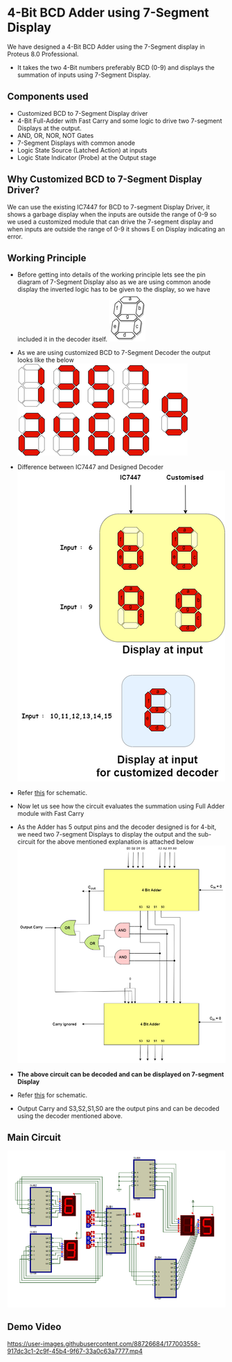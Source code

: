 # 4-Bit BCD Adder using 7-Segment Display

We have designed a 4-Bit BCD Adder using the 7-Segment display in Proteus 8.0 Professional.

- It takes the two 4-Bit numbers preferably BCD (0-9) and displays the summation of inputs using 7-Segment Display.

## Components used

- Customized BCD to 7-Segment Display driver
- 4-Bit Full-Adder with Fast Carry and some logic to drive two 7-segment Displays at the output.
- AND, OR, NOR, NOT Gates 
- 7-Segment Displays with common anode
- Logic State Source (Latched Action) at inputs
- Logic State Indicator (Probe) at the Output stage 

##  Why Customized BCD to 7-Segment Display Driver?
We can use the existing IC7447 for BCD to 7-segment Display Driver, it shows a garbage display when the inputs are outside the range of 0-9 so we used a customized module that can drive the 7-segment display and when inputs are outside the range of 0-9 it shows E on Display indicating an error.

## Working Principle
- Before getting into details of the working principle lets see the pin diagram of 7-Segment Display also as we are using common anode display the inverted logic has to be given to the display, so we have included it in the decoder itself.
![Pin Diagram for 7-Segment Display](images/7-segment-Display.png) 
- As we are using customized BCD to 7-Segment Decoder the output looks like the below
![7-Segment Display](images/Customized-Display.png)
- Difference between IC7447 and Designed Decoder 
![Differnce IC7447 and Customised](images/Difference7447-Customised.png)

- Refer [this](Schematics/BCD-to-7-Segment-Decoder.pdf) for schematic.

- Now let us see how the circuit evaluates the summation using Full Adder module with Fast Carry
  
- As the Adder has 5 output pins and the decoder designed is for 4-bit, we need two 7-segment Displays to display the output and the sub-circuit for the above mentioned explanation is attached below
![Adder Circuit](images/adder-circuit.png)
- **The above circuit can be decoded and can be displayed on 7-segment Display**
- Refer [this](Schematics/BCD-Adder-to-Drive-two-7-Segment-Displays.pdf) for schematic.
- Output Carry and S3,S2,S1,S0 are the output pins and can be decoded using the decoder mentioned above.

## Main Circuit
![Main Circuit](images/main-circuit.png)


## Demo Video
https://user-images.githubusercontent.com/88726684/177003558-917dc3c1-2c9f-45b4-9f67-33a0c63a7777.mp4

